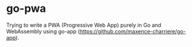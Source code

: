 # go-pwa
Trying to write a PWA (Progressive Web App) purely in Go and WebAssembly using go-app (https://github.com/maxence-charriere/go-app).
